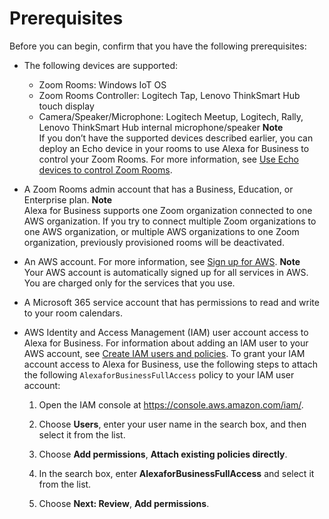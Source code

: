 # Prerequisites<a name="zoom-account"></a>

Before you can begin, confirm that you have the following prerequisites:
+ The following devices are supported:
  + Zoom Rooms: Windows IoT OS
  + Zoom Rooms Controller: Logitech Tap, Lenovo ThinkSmart Hub touch display
  + Camera/Speaker/Microphone: Logitech Meetup, Logitech, Rally, Lenovo ThinkSmart Hub internal microphone/speaker
**Note**  
If you don’t have the supported devices described earlier, you can deploy an Echo device in your rooms to use Alexa for Business to control your Zoom Rooms\. For more information, see [Use Echo devices to control Zoom Rooms](use-zoom.md)\.
+ A Zoom Rooms admin account that has a Business, Education, or Enterprise plan\.
**Note**  
Alexa for Business supports one Zoom organization connected to one AWS organization\. If you try to connect multiple Zoom organizations to one AWS organization, or multiple AWS organizations to one Zoom organization, previously provisioned rooms will be deactivated\.
+ An AWS account\. For more information, see [Sign up for AWS](console_signup.md)\.
**Note**  
Your AWS account is automatically signed up for all services in AWS\. You are charged only for the services that you use\.
+ A Microsoft 365 service account that has permissions to read and write to your room calendars\.
+ AWS Identity and Access Management \(IAM\) user account access to Alexa for Business\. For information about adding an IAM user to your AWS account, see [Create IAM users and policies](create-IAM.md)\. To grant your IAM account access to Alexa for Business, use the following steps to attach the following `AlexaforBusinessFullAccess` policy to your IAM user account:

  1. Open the IAM console at [https://console\.aws\.amazon\.com/iam/](https://console.aws.amazon.com/iam/)\.

  1. Choose **Users**, enter your user name in the search box, and then select it from the list\.

  1. Choose **Add permissions**, **Attach existing policies directly**\.

  1. In the search box, enter **AlexaforBusinessFullAccess** and select it from the list\.

  1. Choose **Next: Review**, **Add permissions**\.
